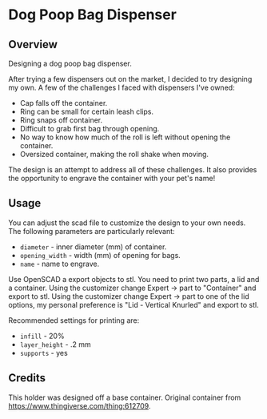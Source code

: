 # Dog Poop Bag Dispenser

## Overview

Designing a dog poop bag dispenser.

After trying a few dispensers out on the market, I decided to
try designing my own. A few of the challenges I faced with dispensers 
I've owned:

* Cap falls off the container.
* Ring can be small for certain leash clips.
* Ring snaps off container.
* Difficult to grab first bag through opening.
* No way to know how much of the roll is left without opening the container.
* Oversized container, making the roll shake when moving.

The design is an attempt to address all of these challenges. It also provides the
opportunity to engrave the container with your pet's name!

## Usage
You can adjust the scad file to customize the design to your own needs. The following parameters
are particularly relevant:

* `diameter` - inner diameter (mm) of container.
* `opening_width` - width (mm) of opening for bags.
* `name` - name to engrave.

Use OpenSCAD a export objects to stl. You need to print two parts, a lid and a container. 
Using the customizer change Expert -> part to "Container" and export to stl.
Using the customizer change Expert -> part to one of the lid options, my personal preference
is "Lid - Vertical Knurled" and export to stl.

Recommended settings for printing are:

* `infill` - 20%
* `layer_height` - .2 mm
* `supports` - yes


## Credits

This holder was designed off a base container.
Original container from https://www.thingiverse.com/thing:612709.

